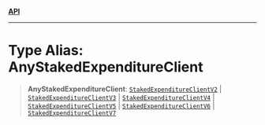 [**API**](../README.md)

***

# Type Alias: AnyStakedExpenditureClient

> **AnyStakedExpenditureClient**: [`StakedExpenditureClientV2`](../interfaces/StakedExpenditureClientV2.md) \| [`StakedExpenditureClientV3`](../interfaces/StakedExpenditureClientV3.md) \| [`StakedExpenditureClientV4`](../interfaces/StakedExpenditureClientV4.md) \| [`StakedExpenditureClientV5`](../interfaces/StakedExpenditureClientV5.md) \| [`StakedExpenditureClientV6`](../interfaces/StakedExpenditureClientV6.md) \| [`StakedExpenditureClientV7`](../interfaces/StakedExpenditureClientV7.md)
